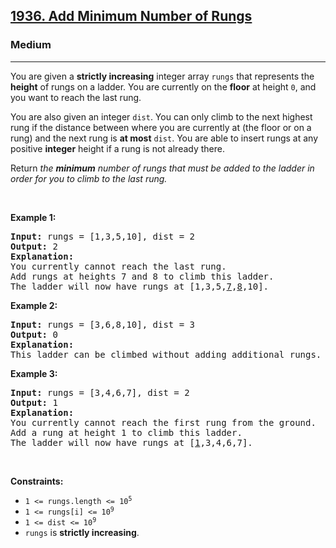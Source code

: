 <h2><a href="https://leetcode.com/problems/add-minimum-number-of-rungs/">1936. Add Minimum Number of Rungs</a></h2><h3>Medium</h3><hr><p>You are given a <strong>strictly increasing</strong> integer array <code>rungs</code> that represents the <strong>height</strong> of rungs on a ladder. You are currently on the <strong>floor</strong> at height <code>0</code>, and you want to reach the last rung.</p>

<p>You are also given an integer <code>dist</code>. You can only climb to the next highest rung if the distance between where you are currently at (the floor or on a rung) and the next rung is <strong>at most</strong> <code>dist</code>. You are able to insert rungs at any positive <strong>integer</strong> height if a rung is not already there.</p>

<p>Return <em>the <strong>minimum</strong> number of rungs that must be added to the ladder in order for you to climb to the last rung.</em></p>

<p>&nbsp;</p>
<p><strong class="example">Example 1:</strong></p>

<pre>
<strong>Input:</strong> rungs = [1,3,5,10], dist = 2
<strong>Output:</strong> 2
<strong>Explanation:
</strong>You currently cannot reach the last rung.
Add rungs at heights 7 and 8 to climb this ladder. 
The ladder will now have rungs at [1,3,5,<u>7</u>,<u>8</u>,10].
</pre>

<p><strong class="example">Example 2:</strong></p>

<pre>
<strong>Input:</strong> rungs = [3,6,8,10], dist = 3
<strong>Output:</strong> 0
<strong>Explanation:</strong>
This ladder can be climbed without adding additional rungs.
</pre>

<p><strong class="example">Example 3:</strong></p>

<pre>
<strong>Input:</strong> rungs = [3,4,6,7], dist = 2
<strong>Output:</strong> 1
<strong>Explanation:</strong>
You currently cannot reach the first rung from the ground.
Add a rung at height 1 to climb this ladder.
The ladder will now have rungs at [<u>1</u>,3,4,6,7].
</pre>

<p>&nbsp;</p>
<p><strong>Constraints:</strong></p>

<ul>
	<li><code>1 &lt;= rungs.length &lt;= 10<sup>5</sup></code></li>
	<li><code>1 &lt;= rungs[i] &lt;= 10<sup>9</sup></code></li>
	<li><code>1 &lt;= dist &lt;= 10<sup>9</sup></code></li>
	<li><code>rungs</code> is <strong>strictly increasing</strong>.</li>
</ul>
